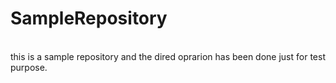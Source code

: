 # SampleRepository
<br>
this is a sample repository and the dired oprarion has been done just for test purpose.

